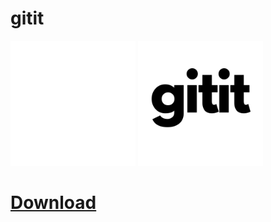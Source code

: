 # gitit

<p float=left>
  <img src="logos/gitit_dark_trans.png" alt="logo" width="200" />
  <img src="logos/gitit_light_trans.png" alt="logo" width="200" />
</p>

<a href="https://raw.githubusercontent.com/pranavsastry/gitit/main/gitit.py"><h1>Download</h1></a><br>
